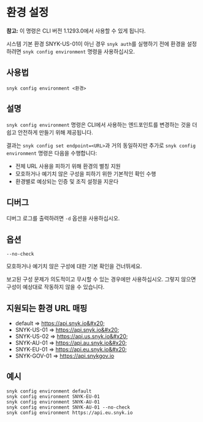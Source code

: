 # 환경 설정

**참고:** 이 명령은 CLI 버전 1.1293.0에서 사용할 수 있게 됩니다.

시스템 기본 환경 SNYK-US-01이 아닌 경우 `snyk auth`를 실행하기 전에 환경을 설정하려면 `snyk config environment` 명령을 사용하십시오.

## 사용법

`snyk config environment <환경>`

## 설명

`snyk config environment` 명령은 CLI에서 사용하는 엔드포인트를 변경하는 것을 더 쉽고 안전하게 만들기 위해 제공됩니다.

결과는 `snyk config set endpoint=<URL>`과 거의 동일하지만 추가로 `snyk config environment` 명령은 다음을 수행합니다:

* 전체 URL 사용을 피하기 위해 환경의 별칭 지원
* 모호하거나 예기치 않은 구성을 피하기 위한 기본적인 확인 수행
* 환경별로 예상되는 인증 및 조직 설정을 지운다

## 디버그

디버그 로그를 출력하려면 `-d` 옵션을 사용하십시오.

## 옵션

`--no-check`

모호하거나 예기치 않은 구성에 대한 기본 확인을 건너뛰세요.

보고된 구성 문제가 의도적이고 무시할 수 있는 경우에만 사용하십시오. 그렇지 않으면 구성이 예상대로 작동하지 않을 수 있습니다.

## 지원되는 환경 URL 매핑

* default => https://api.snyk.io&#x20;
* SNYK-US-01 => https://api.snyk.io&#x20;
* SNYK-US-02 => https://api.us.snyk.io&#x20;
* SNYK-AU-01 => https://api.au.snyk.io&#x20;
* SNYK-EU-01 => https://api.eu.snyk.io&#x20;
* SNYK-GOV-01 => https://api.snykgov.io

## 예시

```
snyk config environment default
snyk config environment SNYK-EU-01
snyk config environment SNYK-AU-01
snyk config environment SNYK-AU-01 --no-check
snyk config environment https://api.eu.snyk.io
```